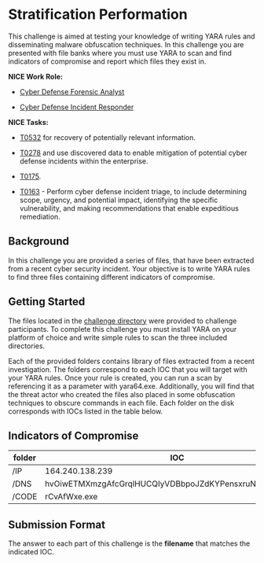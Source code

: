 # Stratification Performation

This challenge is aimed at testing your knowledge of writing YARA rules and disseminating malware obfuscation techniques. In this challenge you are presented with file banks where you must use YARA to scan and find indicators of compromise and report which files they exist in.


  **NICE Work Role:**

  - [Cyber Defense Forensic Analyst](https://niccs.cisa.gov/workforce-development/nice-framework)

  - [Cyber Defense Incident Responder](https://niccs.cisa.gov/workforce-development/nice-framework)


  **NICE Tasks:**

  - [T0532](https://niccs.cisa.gov/workforce-development/nice-framework) for recovery of potentially relevant information.

  - [T0278](https://niccs.cisa.gov/workforce-development/nice-framework) and use discovered data to enable mitigation of potential cyber defense incidents within the enterprise.

  - [T0175](https://niccs.cisa.gov/workforce-development/nice-framework).

  - [T0163](https://niccs.cisa.gov/workforce-development/nice-framework) - Perform cyber defense incident triage, to include determining scope, urgency, and potential impact, identifying the specific vulnerability, and making recommendations that enable expeditious remediation.

## Background
In this challenge you are provided a series of files, that have been extracted from a recent cyber security incident. Your objective is to write YARA rules to find three files containing different indicators of compromise. 

## Getting Started
The files located in the [challenge directory](challenge/) were provided to challenge participants. To complete this challenge you must install YARA on your platform of choice and write simple rules to scan the three included directories.

Each of the provided folders contains library of files extracted from a recent investigation. The folders correspond to each IOC that you will target with your YARA rules. Once your rule is created, you can run a scan by referencing it as a parameter with yara64.exe. Additionally, you will find that the threat actor who created the files also placed in some obfuscation techniques to obscure commands in each file. Each folder on the disk corresponds with IOCs listed in the table below.

## Indicators of Compromise
| folder       | IOC                                                        |
|--------------|------------------------------------------------------------|
| /IP          | 164.240.138.239                                            |
| /DNS         | hvOiwETMXmzgAfcGrqlHUCQIyVDBbpoJZdKYPensxruNtaLSjFkW.com   |
| /CODE        | rCvAfWxe.exe                                               |

## Submission Format
The answer to each part of this challenge is the **filename** that matches the indicated IOC.

